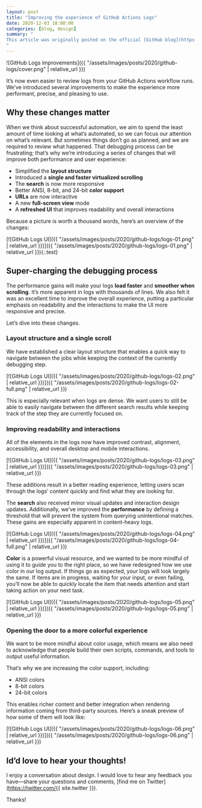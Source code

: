 ```yaml
---
layout: post
title: "Improving the experience of GitHub Actions Logs"
date: 2020-12-03 18:00:00
categories: [blog, design]
summary: "
This article was originally posted on the official [GitHub blog](https://github.blog/2020-09-23-a-better-logs-experience-with-github-actions/). I think it reflects nicely my thinking and how I approach design, so I'm sharing it here for whoever is interested in my work.
"
---
```


![GitHub Logs improvements]({{ "/assets/images/posts/2020/github-logs/cover.png" | relative_url }})

It’s now even easier to review logs from your GitHub Actions workflow runs. We’ve introduced several improvements to make the experience more performant, precise, and pleasing to use.

## Why these changes matter

When we think about successful automation, we aim to spend the least amount of time looking at what’s automated, so we can focus our attention on what’s relevant. But sometimes things don’t go as planned, and we are required to review what happened. That debugging process can be frustrating; that’s why we’re introducing a series of changes that will improve both performance and user experience:

- Simplified the **layout structure**
- Introduced a **single and faster virtualized scrolling**
- The **search** is now more responsive
- Better ANSI, 8-bit, and 24-bit **color support**
- **URLs** are now interactive
- A new **full-screen view** mode
- A **refreshed UI** that improves readability and overall interactions

Because a picture is worth a thousand words, here’s an overview of the changes:

[![GitHub Logs UI]({{ "/assets/images/posts/2020/github-logs/logs-01.png" | relative_url }})]({{ "/assets/images/posts/2020/github-logs/logs-01.png" | relative_url }}){:.test}

## Super-charging the debugging process

The performance gains will make your logs **load faster** and **smoother when scrolling**. It’s more apparent in logs with thousands of lines. We also felt it was an excellent time to improve the overall experience, putting a particular emphasis on readability and the interactions to make the UI more responsive and precise.

Let’s dive into these changes.

### Layout structure and a single scroll

We have established a clear layout structure that enables a quick way to navigate between the jobs while keeping the context of the currently debugging step.

[![GitHub Logs UI]({{ "/assets/images/posts/2020/github-logs/logs-02.png" | relative_url }})]({{ "/assets/images/posts/2020/github-logs/logs-02-full.png" | relative_url }})

This is especially relevant when logs are dense. We want users to still be able to easily navigate between the different search results while keeping track of the step they are currently focused on.

### Improving readability and interactions

All of the elements in the logs now have improved contrast, alignment, accessibility, and overall desktop and mobile interactions.

[![GitHub Logs UI]({{ "/assets/images/posts/2020/github-logs/logs-03.png" | relative_url }})]({{ "/assets/images/posts/2020/github-logs/logs-03.png" | relative_url }})

These additions result in a better reading experience, letting users scan through the logs’ content quickly and find what they are looking for.

The **search** also received minor visual updates and interaction design updates. Additionally, we’ve improved the **performance** by defining a threshold that will prevent the system from querying unintentional matches. These gains are especially apparent in content-heavy logs.

[![GitHub Logs UI]({{ "/assets/images/posts/2020/github-logs/logs-04.png" | relative_url }})]({{ "/assets/images/posts/2020/github-logs/logs-04-full.png" | relative_url }})

**Color** is a powerful visual resource, and we wanted to be more mindful of using it to guide you to the right place, so we have redesigned how we use color in our log output. If things go as expected, your logs will look largely the same. If items are in progress, waiting for your input, or even failing, you’ll now be able to quickly locate the item that needs attention and start taking action on your next task.

[![GitHub Logs UI]({{ "/assets/images/posts/2020/github-logs/logs-05.png" | relative_url }})]({{ "/assets/images/posts/2020/github-logs/logs-05.png" | relative_url }})

### Opening the door to a more colorful experience

We want to be more mindful about color usage, which means we also need to acknowledge that people build their own scripts, commands, and tools to output useful information.

That’s why we are increasing the color support, including:

- ANSI colors
- 8-bit colors
- 24-bit colors

This enables richer content and better integration when rendering information coming from third-party sources. Here’s a sneak preview of how some of them will look like:

[![GitHub Logs UI]({{ "/assets/images/posts/2020/github-logs/logs-06.png" | relative_url }})]({{ "/assets/images/posts/2020/github-logs/logs-06.png" | relative_url }})

## Id’d love to hear your thoughts!

I enjoy a conversation about design. I would love to hear any feedback you have—share your questions and comments, [find me on Twitter](https://twitter.com/{{ site.twitter }}).

Thanks!
